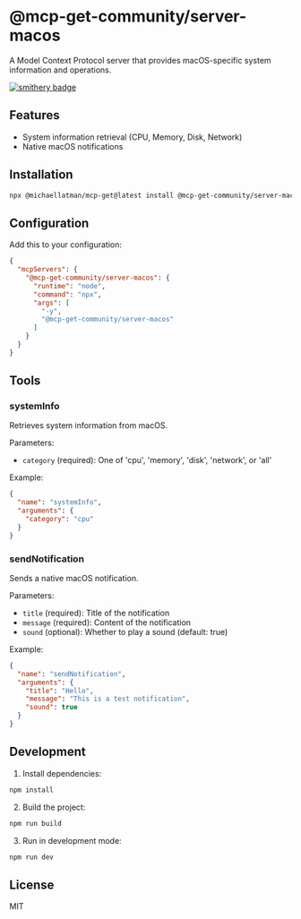 # @mcp-get-community/server-macos

A Model Context Protocol server that provides macOS-specific system information and operations.

[![smithery badge](https://smithery.ai/badge/@mcp-get-community/server-macos)](https://smithery.ai/protocol/@mcp-get-community/server-macos)

## Features

- System information retrieval (CPU, Memory, Disk, Network)
- Native macOS notifications

## Installation

```bash
npx @michaellatman/mcp-get@latest install @mcp-get-community/server-macos
```

## Configuration

Add this to your configuration:

```json
{
  "mcpServers": {
    "@mcp-get-community/server-macos": {
      "runtime": "node",
      "command": "npx",
      "args": [
        "-y",
        "@mcp-get-community/server-macos"
      ]
    }
  }
}
```

## Tools

### systemInfo

Retrieves system information from macOS.

Parameters:
- `category` (required): One of 'cpu', 'memory', 'disk', 'network', or 'all'

Example:
```json
{
  "name": "systemInfo",
  "arguments": {
    "category": "cpu"
  }
}
```

### sendNotification

Sends a native macOS notification.

Parameters:
- `title` (required): Title of the notification
- `message` (required): Content of the notification
- `sound` (optional): Whether to play a sound (default: true)

Example:
```json
{
  "name": "sendNotification",
  "arguments": {
    "title": "Hello",
    "message": "This is a test notification",
    "sound": true
  }
}
```

## Development

1. Install dependencies:
```bash
npm install
```

2. Build the project:
```bash
npm run build
```

3. Run in development mode:
```bash
npm run dev
```

## License

MIT 